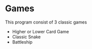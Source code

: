 # Games

This program consist of 3 classic games

- Higher or Lower Card Game
- Classic Snake
- Battleship

